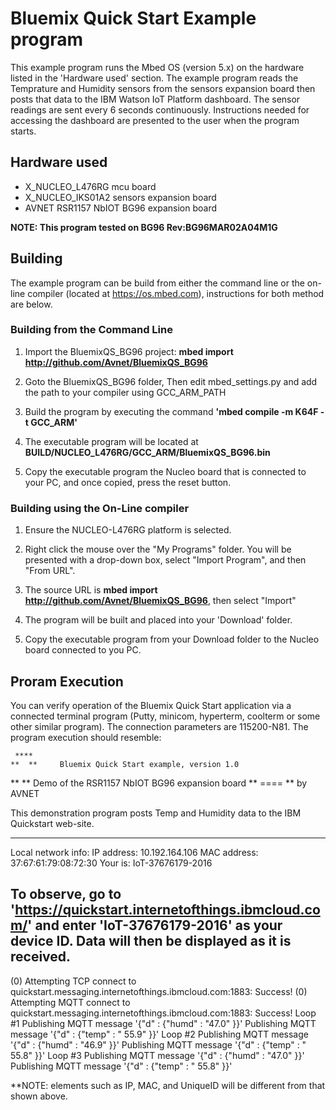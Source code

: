 
# Bluemix Quick Start Example program 

This example program runs the Mbed OS (version 5.x) on the hardware listed in the 'Hardware used' section. The 
example program reads the Temprature and Humidity sensors from the sensors expansion board then posts that data
to the IBM Watson IoT Platform dashboard.  The sensor readings are sent every 6 seconds continuously.  Instructions 
needed for accessing the dashboard are presented to the user when the program starts.

## Hardware used
 - X_NUCLEO_L476RG mcu board
 - X_NUCLEO_IKS01A2 sensors expansion board
 - AVNET RSR1157 NbIOT BG96 expansion board

**NOTE: This program tested on BG96 Rev:BG96MAR02A04M1G**

## Building

The example program can be build from either the command line or the on-line compiler (located at https://os.mbed.com), 
instructions for both method are below.  

### Building from the Command Line
1. Import the BluemixQS_BG96 project: **mbed import http://github.com/Avnet/BluemixQS_BG96**

2. Goto the BluemixQS_BG96 folder, Then edit mbed_settings.py and add the path to your compiler using GCC_ARM_PATH
 
3. Build the program by executing the command **'mbed compile -m K64F -t GCC_ARM'**

4. The executable program will be located at **BUILD/NUCLEO_L476RG/GCC_ARM/BluemixQS_BG96.bin**

5. Copy the executable program the Nucleo board that is connected to your PC, and once copied, press the reset button.

### Building using the On-Line compiler

1.  Ensure the NUCLEO-L476RG platform is selected.

2.  Right click the mouse over the "My Programs" folder.  You will be presented with a drop-down box, select
    "Import Program", and then "From URL".

3.  The source URL is **mbed import http://github.com/Avnet/BluemixQS_BG96**, then select "Import"

4.  The program will be built and placed into your 'Download' folder.

5.  Copy the executable program from your Download folder to the Nucleo board connected to you PC.

## Proram Execution

You can verify operation of the Bluemix Quick Start application via a connected terminal program (Putty, minicom, hyperterm, coolterm or some other similar program).  The connection parameters are 115200-N81. The program execution should resemble:

> 
     ****
    **  **     Bluemix Quick Start example, version 1.0
   **    **    Demo of the RSR1157 NbIOT BG96 expansion board
  ** ==== **   by AVNET
                   

This demonstration program posts Temp and Humidity data to the IBM
Quickstart web-site. 


------------------------------------------------------------------------
Local network info:
IP address:         10.192.164.106
MAC address:        37:67:61:79:08:72:30
Your <uniqueID> is: IoT-37676179-2016

To observe, go to 'https://quickstart.internetofthings.ibmcloud.com/'
and enter 'IoT-37676179-2016' as your device ID.  Data will then be displayed
as it is received. 
------------------------------------------------------------------------


(0) Attempting TCP connect to quickstart.messaging.internetofthings.ibmcloud.com:1883:  Success!
(0) Attempting MQTT connect to quickstart.messaging.internetofthings.ibmcloud.com:1883: Success!
Loop #1
Publishing MQTT message '{"d" : {"humd" : "47.0" }}'
Publishing MQTT message '{"d" : {"temp" : " 55.9" }}'
Loop #2
Publishing MQTT message '{"d" : {"humd" : "46.9" }}'
Publishing MQTT message '{"d" : {"temp" : " 55.8" }}'
Loop #3
Publishing MQTT message '{"d" : {"humd" : "47.0" }}'
Publishing MQTT message '{"d" : {"temp" : " 55.8" }}'

> 
**NOTE: elements such as IP, MAC, and UniqueID will be different from that shown above.

